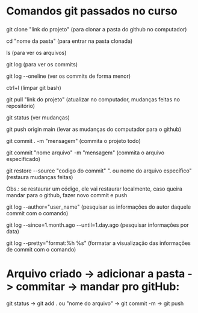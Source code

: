 # Comandos git passados no curso
###
<p>git clone "link do projeto" (para clonar a pasta do github no computador)</p>
<p>cd "nome da pasta" (para entrar na pasta clonada)</p>
<p>ls (para ver os arquivos)</p>
<p>git log (para ver os commits)</p>
<p>git log --oneline (ver os commits de forma menor)</p>
<p>ctrl+l (limpar git bash)</p>
<p>git pull "link do projeto" (atualizar no computador, mudanças feitas no repositório)</p>
<p>git status (ver mudanças)</p>
<p>git push origin main (levar as mudanças do computador para o github)</p>
<p>git commit . -m "mensagem" (commita o projeto todo)</p>
<p>git commit "nome arquivo" -m "mensagem" (commita o arquivo especificado)</p>
<p>git restore --source "codigo do commit" ". ou nome do arquivo específico" (restaura mudanças feitas)</p>

<p>Obs.: se restaurar um código, ele vai restaurar localmente, caso queira mandar para o github, fazer novo commit e push</p>

<p>git log --author="user_name" (pesquisar as informações do autor daquele commit com o comando)</p>
<p>git log --since=1.month.ago --until=1.day.ago (pesquisar informações por data)</p>
<p>git log --pretty="format:%h %s" (formatar a visualização das informações de commit com o comando)</p>

# Arquivo criado -> adicionar a pasta -> commitar -> mandar pro gitHub:
<p>git status -> git add . ou "nome do arquivo" -> git commit -m -> git push</p>